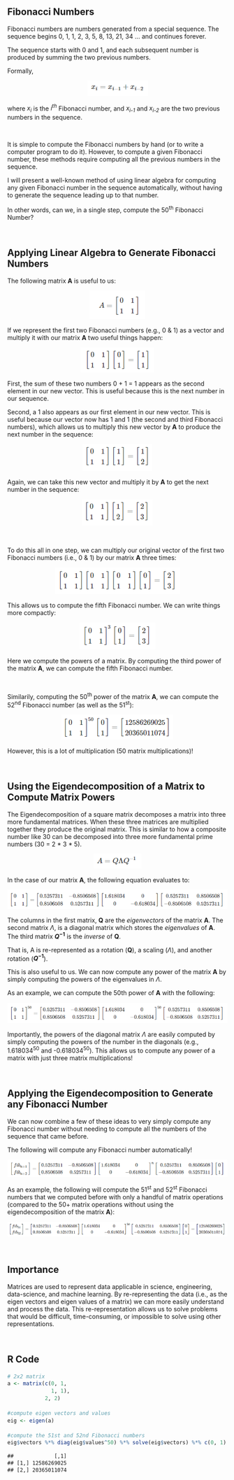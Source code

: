 <br>

## Fibonacci Numbers

Fibonacci numbers are numbers generated from a special sequence. The
sequence begins 0, 1, 1, 2, 3, 5, 8, 13, 21, 34 … and continues forever.

The sequence starts with 0 and 1, and each subsequent number is produced
by summing the two previous numbers.

Formally,

<p align="center">
<img src="images/formula_01.PNG">
</p>

where *x<sub>i</sub>* is the *i<sup>th</sup>* Fibonacci number, and
*x<sub>i-1</sub>* and *x<sub>i-2</sub>* are the two previous numbers in
the sequence.

<br>

It is simple to compute the Fibonacci numbers by hand (or to write a
computer program to do it). However, to compute a given Fibonacci
number, these methods require computing all the previous numbers in the
sequence.

I will present a well-known method of using linear algebra for computing
any given Fibonacci number in the sequence automatically, without having
to generate the sequence leading up to that number.

In other words, can we, in a single step, compute the 50<sup>th</sup>
Fibonacci Number?

<br>

## Applying Linear Algebra to Generate Fibonacci Numbers

The following matrix **A** is useful to us:

<p align="center">
<img src="images/formula_02.PNG">
</p>

If we represent the first two Fibonacci numbers (e.g., 0 & 1) as a
vector and multiply it with our matrix **A** two useful things happen:

<p align="center">
<img src="images/formula_03.PNG">
</p>

First, the sum of these two numbers 0 + 1 = 1 appears as the second
element in our new vector. This is useful because this is the next
number in our sequence.

Second, a 1 also appears as our first element in our new vector. This is
useful because our vector now has 1 and 1 (the second and third
Fibonacci numbers), which allows us to multiply this new vector by **A**
to produce the next number in the sequence:

<p align="center">
<img src="images/formula_04.PNG">
</p>

Again, we can take this new vector and multiply it by **A** to get the
next number in the sequence:

<p align="center">
<img src="images/formula_05.PNG">
</p>

<br>

To do this all in one step, we can multiply our original vector of the
first two Fibonacci numbers (i.e., 0 & 1) by our matrix **A** three
times:

<p align="center">
<img src="images/formula_06.PNG">
</p>

This allows us to compute the fifth Fibonacci number. We can write
things more compactly:

<p align="center">
<img src="images/formula_07.PNG">
</p>

Here we compute the powers of a matrix. By computing the third power of
the matrix **A**, we can compute the fifth Fibonacci number.

<br>

Similarily, computing the 50<sup>th</sup> power of the matrix **A**, we
can compute the 52<sup>nd</sup> Fibonacci number (as well as the
51<sup>st</sup>):

<p align="center">
<img src="images/formula_08.PNG">
</p>

However, this is a lot of multiplication (50 matrix multiplications)!

<br>

## Using the Eigendecomposition of a Matrix to Compute Matrix Powers

The Eigendecomposition of a square matrix decomposes a matrix into three
more fundamental matrices. When these three matrices are multiplied
together they produce the original matrix. This is similar to how a
composite number like 30 can be decomposed into three more fundamental
prime numbers (30 = 2 \* 3 \* 5).

<p align="center">
<img src="images/formula_09.PNG">
</p>

In the case of our matrix **A**, the following equation evaluates to:

<p align="center">
<img src="images/formula_10.PNG">
</p>

The columns in the first matrix, **Q** are the *eigenvectors* of the
matrix **A**. The second matrix *Λ*, is a diagonal matrix which stores
the *eigenvalues* of **A**. The third matrix ***Q*<sup>−1</sup>** is the
*inverse* of **Q**.

That is, A is re-represented as a rotation (**Q**), a scaling (*Λ*), and
another rotation (***Q*<sup>−1</sup>**).

This is also useful to us. We can now compute any power of the matrix
**A** by simply computing the powers of the eigenvalues in *Λ*.

As an example, we can compute the 50th power of **A** with the
following:

<p align="center">
<img src="images/formula_11.PNG">
</p>

Importantly, the powers of the diagonal matrix *Λ* are easily computed
by simply computing the powers of the number in the diagonals (e.g.,
1.618034<sup>50</sup> and -0.618034<sup>50</sup>). This allows us to
compute any power of a matrix with just three matrix multiplications!

<br>

## Applying the Eigendecomposition to Generate any Fibonacci Number

We can now combine a few of these ideas to very simply compute any
Fibonacci number without needing to compute all the numbers of the
sequence that came before.

The following will compute any Fibonacci number automatically!

<p align="center">
<img src="images/formula_12.PNG">
</p>

As an example, the following will compute the 51<sup>st</sup> and
52<sup>st</sup> Fibonacci numbers that we computed before with only a
handful of matrix operations (compared to the 50+ matrix operations
without using the eigendecomposition of the matrix **A**):

<p align="center">
<img src="images/formula_13.PNG">
</p>

<br>

## Importance

Matrices are used to represent data applicable in science, engineering,
data-science, and machine learning. By re-representing the data (i.e.,
as the eigen vectors and eigen values of a matrix) we can more easily
understand and process the data. This re-representation allows us to
solve problems that would be difficult, time-consuming, or impossible to
solve using other representations.

<br>

## R Code

``` r
# 2x2 matrix
a <- matrix(c(0, 1,
              1, 1), 
            2, 2)

#compute eigen vectors and values
eig <- eigen(a)

#compute the 51st and 52nd Fibonacci numbers
eig$vectors %*% diag(eig$values^50) %*% solve(eig$vectors) %*% c(0, 1)
```

    ##             [,1]
    ## [1,] 12586269025
    ## [2,] 20365011074

<br> <br> <br> <br> <br>
